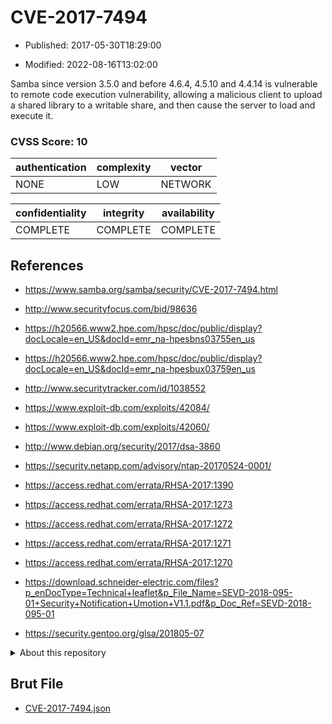 # CVE-2017-7494

- Published: 2017-05-30T18:29:00

- Modified: 2022-08-16T13:02:00

Samba since version 3.5.0 and before 4.6.4, 4.5.10 and 4.4.14 is vulnerable to remote code execution vulnerability, allowing a malicious client to upload a shared library to a writable share, and then cause the server to load and execute it.

### CVSS Score: **10**

| authentication | complexity | vector |
| --- | --- | --- |
| NONE | LOW | NETWORK |

| confidentiality | integrity | availability |
| --- | --- | --- |
| COMPLETE | COMPLETE | COMPLETE |

## References

* https://www.samba.org/samba/security/CVE-2017-7494.html

* http://www.securityfocus.com/bid/98636

* https://h20566.www2.hpe.com/hpsc/doc/public/display?docLocale=en_US&docId=emr_na-hpesbns03755en_us

* https://h20566.www2.hpe.com/hpsc/doc/public/display?docLocale=en_US&docId=emr_na-hpesbux03759en_us

* http://www.securitytracker.com/id/1038552

* https://www.exploit-db.com/exploits/42084/

* https://www.exploit-db.com/exploits/42060/

* http://www.debian.org/security/2017/dsa-3860

* https://security.netapp.com/advisory/ntap-20170524-0001/

* https://access.redhat.com/errata/RHSA-2017:1390

* https://access.redhat.com/errata/RHSA-2017:1273

* https://access.redhat.com/errata/RHSA-2017:1272

* https://access.redhat.com/errata/RHSA-2017:1271

* https://access.redhat.com/errata/RHSA-2017:1270

* https://download.schneider-electric.com/files?p_enDocType=Technical+leaflet&p_File_Name=SEVD-2018-095-01+Security+Notification+Umotion+V1.1.pdf&p_Doc_Ref=SEVD-2018-095-01

* https://security.gentoo.org/glsa/201805-07

<details>
<summary>About this repository</summary> 

  This repository is part of the project [Live Hack CVE](https://github.com/Live-Hack-CVE). Main website can be found [www.live-hack.org](https://www.live-hack.org) 
  
  Made by [Sn0wAlice](https://github.com/Sn0wAlice) for the people that care about security and need to have a feed of the latest CVEs. Hope you enjoy it, don't forget to star the repo and follow me on [Twitter](https://twitter.com/Sn0wAlice) and [Github](https://github.com/Sn0wAlice). And that is my [personnal website](https://www.alice-snow.me/)

  - [Home Page](https://github.com/Live-Hack-CVE)
  - [Framework](https://github.com/Live-Hack-CVE/cve-framework)
  - [CVE database](https://github.com/Live-Hack-CVE/full_database)
  - [Changelog](https://github.com/Live-Hack-CVE/Changelog)
</details>

## Brut File

* [CVE-2017-7494.json](https://raw.githubusercontent.com/Live-Hack-CVE/full_database/main/cves/2017/CVE-2017-7494.json)

